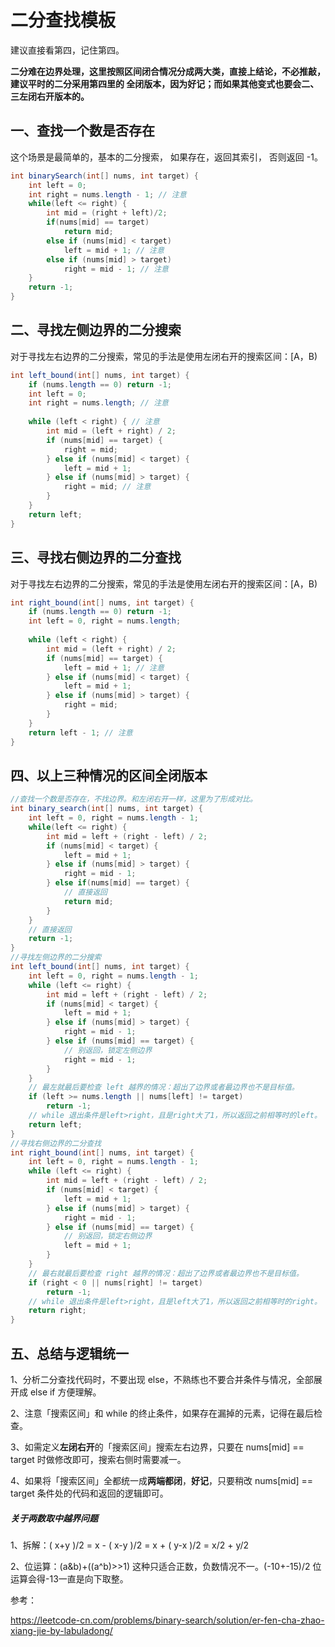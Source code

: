 # 二分查找模板

建议直接看第四，记住第四。

**二分难在边界处理，这里按照区间闭合情况分成两大类，直接上结论，不必推敲，建议平时的二分采用第四里的 全闭版本，因为好记；而如果其他变式也要会二、三左闭右开版本的。**



## 一、查找一个数是否存在

这个场景是最简单的，基本的二分搜索， 如果存在，返回其索引， 否则返回 -1。 

```java
int binarySearch(int[] nums, int target) {
	int left = 0;
	int right = nums.length - 1; // 注意
	while(left <= right) {
		int mid = (right + left)/2;
		if(nums[mid] == target)
			return mid;
		else if (nums[mid] < target)
			left = mid + 1; // 注意
		else if (nums[mid] > target)
			right = mid - 1; // 注意
	}
	return -1;
}
```
## 二、寻找左侧边界的二分搜索

对于寻找左右边界的二分搜索，常见的手法是使用左闭右开的搜索区间：[A，B)

```java
int left_bound(int[] nums, int target) {
    if (nums.length == 0) return -1;
    int left = 0;
    int right = nums.length; // 注意
    
    while (left < right) { // 注意
        int mid = (left + right) / 2;
        if (nums[mid] == target) {
            right = mid;
        } else if (nums[mid] < target) {
            left = mid + 1;
        } else if (nums[mid] > target) {
            right = mid; // 注意
        }
    }
    return left;
}
```
## 三、寻找右侧边界的二分查找

对于寻找左右边界的二分搜索，常见的手法是使用左闭右开的搜索区间：[A，B)

```java
int right_bound(int[] nums, int target) {
    if (nums.length == 0) return -1;
    int left = 0, right = nums.length;
    
    while (left < right) {
        int mid = (left + right) / 2;
        if (nums[mid] == target) {
            left = mid + 1; // 注意
        } else if (nums[mid] < target) {
            left = mid + 1;
        } else if (nums[mid] > target) {
            right = mid;
        }
    }
    return left - 1; // 注意
}
```
## 四、以上三种情况的区间全闭版本

````java
//查找一个数是否存在，不找边界。和左闭右开一样，这里为了形成对比。
int binary_search(int[] nums, int target) {
    int left = 0, right = nums.length - 1; 
    while(left <= right) {
        int mid = left + (right - left) / 2;
        if (nums[mid] < target) {
            left = mid + 1;
        } else if (nums[mid] > target) {
            right = mid - 1; 
        } else if(nums[mid] == target) {
            // 直接返回
            return mid;
        }
    }
    // 直接返回
    return -1;
}
//寻找左侧边界的二分搜索
int left_bound(int[] nums, int target) {
    int left = 0, right = nums.length - 1;
    while (left <= right) {
        int mid = left + (right - left) / 2;
        if (nums[mid] < target) {
            left = mid + 1;
        } else if (nums[mid] > target) {
            right = mid - 1;
        } else if (nums[mid] == target) {
            // 别返回，锁定左侧边界
            right = mid - 1;
        }
    }
    // 最左就最后要检查 left 越界的情况：超出了边界或者最边界也不是目标值。
    if (left >= nums.length || nums[left] != target)
        return -1;
    // while 退出条件是left>right，且是right大了1，所以返回之前相等时的left。
    return left;
}
//寻找右侧边界的二分查找
int right_bound(int[] nums, int target) {
    int left = 0, right = nums.length - 1;
    while (left <= right) {
        int mid = left + (right - left) / 2;
        if (nums[mid] < target) {
            left = mid + 1;
        } else if (nums[mid] > target) {
            right = mid - 1;
        } else if (nums[mid] == target) {
            // 别返回，锁定右侧边界
            left = mid + 1;
        }
    }
    // 最右就最后要检查 right 越界的情况：超出了边界或者最边界也不是目标值。
    if (right < 0 || nums[right] != target)
        return -1;
    // while 退出条件是left>right，且是left大了1，所以返回之前相等时的right。
    return right;
}
````

## 五、总结与逻辑统一

1、分析二分查找代码时，不要出现 else，不熟练也不要合并条件与情况，全部展开成 else if 方便理解。

2、注意「搜索区间」和 while 的终止条件，如果存在漏掉的元素，记得在最后检查。

3、如需定义**左闭右开**的「搜索区间」搜索左右边界，只要在 nums[mid] == target 时做修改即可，搜索右侧时需要减一。

4、如果将「搜索区间」全都统一成**两端都闭**，**好记**，只要稍改 nums[mid] == target 条件处的代码和返回的逻辑即可。

##### 关于两数取中越界问题

1、拆解：( x+y )/2  = x - ( x-y )/2 = x + ( y-x )/2 = x/2 + y/2

2、位运算：(a&b)+((a^b)>>1)	这种只适合正数，负数情况不一。(-10+-15)/2 位运算会得-13一直是向下取整。



参考：

https://leetcode-cn.com/problems/binary-search/solution/er-fen-cha-zhao-xiang-jie-by-labuladong/